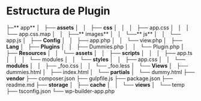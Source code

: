 # Estructura de Plugin

├─** app**
│   ├── **assets**
│   │   ├── **css**
│   │   │   ├── app.css
│   │   │   └── app.css.map
│   │   ├──** images**
│   │   └──** js**
│   │       └── app.js
│   ├── **Config**
│   │   ├── app.php
│   │   └── view.php
│   ├── **Lang**
│   ├── **Plugins**
│   │   ├── Dummies.php
│   │   └── Plugin.php
│   ├── **Resources**
│   │   └── **assets**
│   │       ├── **scripts**
│   │       │   ├── app.ts
│   │       │   └── modules
│   │       └── **styles**
│   │           ├── app.css
│   │           └── **modules**
│   │               ├── \_foo.css
│   │               └── \_foo.less
│   └── **Views**
│       ├── dummies.html
│       ├── index.html
│       └── **partials**
│           └── dummy.html
├── **vendor**
├── composer.json
├── gulpfile.js
├── package.json
├── readme.md
├── **storage**
│   ├── **cache**
│   │   └── **views**
│   └── temp
├── tsconfig.json
└── wp-builder-app.php


